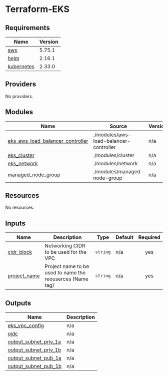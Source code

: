 # Terraform-EKS
<!-- BEGIN_TF_DOCS -->
## Requirements

| Name | Version |
|------|---------|
| <a name="requirement_aws"></a> [aws](#requirement\_aws) | 5.75.1 |
| <a name="requirement_helm"></a> [helm](#requirement\_helm) | 2.16.1 |
| <a name="requirement_kubernetes"></a> [kubernetes](#requirement\_kubernetes) | 2.33.0 |

## Providers

No providers.

## Modules

| Name | Source | Version |
|------|--------|---------|
| <a name="module_eks_aws_load_balancer_controller"></a> [eks\_aws\_load\_balancer\_controller](#module\_eks\_aws\_load\_balancer\_controller) | ./modules/aws-load-balancer-controller | n/a |
| <a name="module_eks_cluster"></a> [eks\_cluster](#module\_eks\_cluster) | ./modules/cluster | n/a |
| <a name="module_eks_network"></a> [eks\_network](#module\_eks\_network) | ./modules/network | n/a |
| <a name="module_managed_node_group"></a> [managed\_node\_group](#module\_managed\_node\_group) | ./modules/managed-node-group | n/a |

## Resources

No resources.

## Inputs

| Name | Description | Type | Default | Required |
|------|-------------|------|---------|:--------:|
| <a name="input_cidr_block"></a> [cidr\_block](#input\_cidr\_block) | Networking CIDR to be used for the VPC | `string` | n/a | yes |
| <a name="input_project_name"></a> [project\_name](#input\_project\_name) | Project name to be used to name the reouserces (Name tag) | `string` | n/a | yes |

## Outputs

| Name | Description |
|------|-------------|
| <a name="output_eks_vpc_config"></a> [eks\_vpc\_config](#output\_eks\_vpc\_config) | n/a |
| <a name="output_oidc"></a> [oidc](#output\_oidc) | n/a |
| <a name="output_output_subnet_priv_1a"></a> [output\_subnet\_priv\_1a](#output\_output\_subnet\_priv\_1a) | n/a |
| <a name="output_output_subnet_priv_1b"></a> [output\_subnet\_priv\_1b](#output\_output\_subnet\_priv\_1b) | n/a |
| <a name="output_output_subnet_pub_1a"></a> [output\_subnet\_pub\_1a](#output\_output\_subnet\_pub\_1a) | n/a |
| <a name="output_output_subnet_pub_1b"></a> [output\_subnet\_pub\_1b](#output\_output\_subnet\_pub\_1b) | n/a |
<!-- END_TF_DOCS -->
